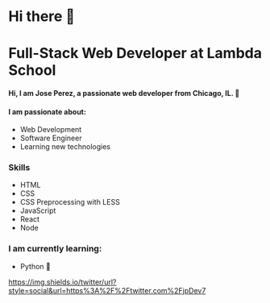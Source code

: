 # Hi there 👋
# Full-Stack Web Developer at Lambda School
#### Hi, I am Jose Perez, a passionate web developer from Chicago, IL. :city_sunset:
#### I am passionate about:

* Web Development
* Software Engineer
* Learning new technologies

### Skills
* HTML
* CSS
* CSS Preprocessing with LESS
* JavaScript
* React
* Node

### I am currently learning:
* Python :snake:


https://img.shields.io/twitter/url?style=social&url=https%3A%2F%2Ftwitter.com%2FjpDev7


<!--
**pjose92/pjose92** is a ✨ _special_ ✨ repository because its `README.md` (this file) appears on your GitHub profile.

Here are some ideas to get you started:

- 🔭 I’m currently working on ...
- 🌱 I’m currently learning ...
- 👯 I’m looking to collaborate on ...
- 🤔 I’m looking for help with ...
- 💬 Ask me about ...
- 📫 How to reach me: ...
- 😄 Pronouns: ...
- ⚡ Fun fact: ...
-->
